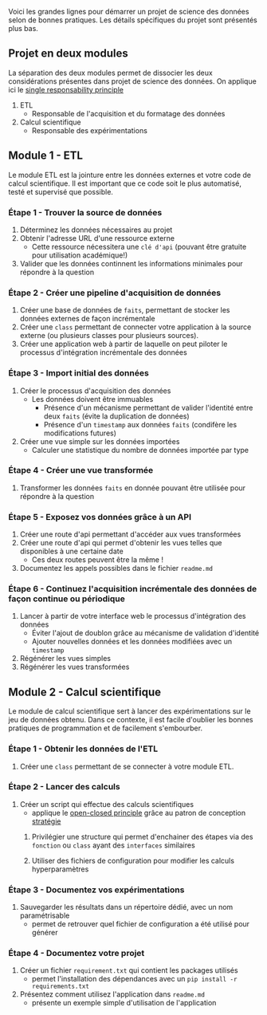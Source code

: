 Voici les grandes lignes pour démarrer un projet de science des données selon de bonnes pratiques. Les détails spécifiques du projet sont présentés plus bas.


## Projet en deux modules
La séparation des deux modules permet de dissocier les deux considérations présentes dans projet de science des données. On applique ici le [single responsability principle](https://en.wikipedia.org/wiki/Single-responsibility_principle)


1. ETL 
   * Responsable de l'acquisition et du formatage des données 
2. Calcul scientifique
   * Responsable des expérimentations



## Module 1 - ETL


Le module ETL est la jointure entre les données externes et votre code de calcul scientifique. Il est important que ce code soit le plus automatisé, testé et supervisé que possible.


### Étape 1 - Trouver la source de données
1. Déterminez les données nécessaires au projet
2. Obtenir l'adresse URL d'une ressource externe
   * Cette ressource nécessitera une `clé d'api` (pouvant être gratuite pour utilisation académique!)
3. Valider que les données continnent les informations minimales pour répondre à la question


### Étape 2 - Créer une pipeline d'acquisition de données


1. Créer une base de données de `faits`, permettant de stocker les données externes de façon incrémentale
2. Créer une `class` permettant de connecter votre application à la source externe (ou plusieurs classes pour plusieurs sources). 
3. Créer une application web à partir de laquelle on peut piloter le processus d'intégration incrémentale des données


### Étape 3 - Import initial des données


1. Créer le processus d'acquisition des données 
   * Les données doivent être immuables
      * Présence d'un mécanisme permettant de valider l'identité entre deux `faits` (évite la duplication de données)
      * Présence d'un `timestamp` aux données `faits` (condifère les modifications futures)
2. Créer une vue simple sur les données importées
   * Calculer une statistique du nombre de données importée par type


### Étape 4 - Créer une vue transformée


1. Transformer les données `faits` en donnée pouvant être utilisée pour répondre à la question


### Étape 5 - Exposez vos données grâce à un API


1. Créer une route d'api permettant d'accéder aux vues transformées
2. Créer une route d'api qui permet d'obtenir les vues telles que disponibles à une certaine date   
   * Ces deux routes peuvent être la même ! 
3. Documentez les appels possibles dans le fichier `readme.md`
  
### Étape 6 - Continuez l'acquisition incrémentale des données de façon continue ou périodique


1. Lancer à partir de votre interface web le processus d'intégration des données
    * Éviter l'ajout de doublon grâce au mécanisme de validation d'identité
    * Ajouter nouvelles données et les données modifiées avec un `timestamp`
2. Régénérer les vues simples
3. Régénérer les vues transformées


## Module 2 - Calcul scientifique


Le module de calcul scientifique sert à lancer des expérimentations sur le jeu de données obtenu. Dans ce contexte, il est facile d'oublier les bonnes pratiques de programmation et de facilement s'embourber. 


### Étape 1 - Obtenir les données de l'ETL


1. Créer une `class` permettant de se connecter à votre module ETL.


### Étape 2 - Lancer des calculs


1. Créer un script qui effectue des calculs scientifiques
   * applique le [open-closed principle](https://en.wikipedia.org/wiki/Open%E2%80%93closed_principle) grâce au patron de conception [stratégie](https://fr.wikipedia.org/wiki/Strat%C3%A9gie_(patron_de_conception))
    1. Privilégier une structure qui permet d'enchainer des étapes via des `fonction` ou `class` ayant des `interfaces` similaires
  
    2. Utiliser des fichiers de configuration pour modifier les calculs hyperparamètres 


### Étape 3 - Documentez vos expérimentations


1. Sauvegarder les résultats dans un répertoire dédié, avec un nom paramétrisable 
   * permet de retrouver quel fichier de configuration a été utilisé pour générer 


### Étape 4 - Documentez votre projet


1. Créer un fichier `requirement.txt` qui contient les packages utilisés
   * permet l'installation des dépendances avec un `pip install -r requirements.txt`
2. Présentez comment utilisez l'application dans `readme.md`
   * présente un exemple simple d'utilisation de l'application